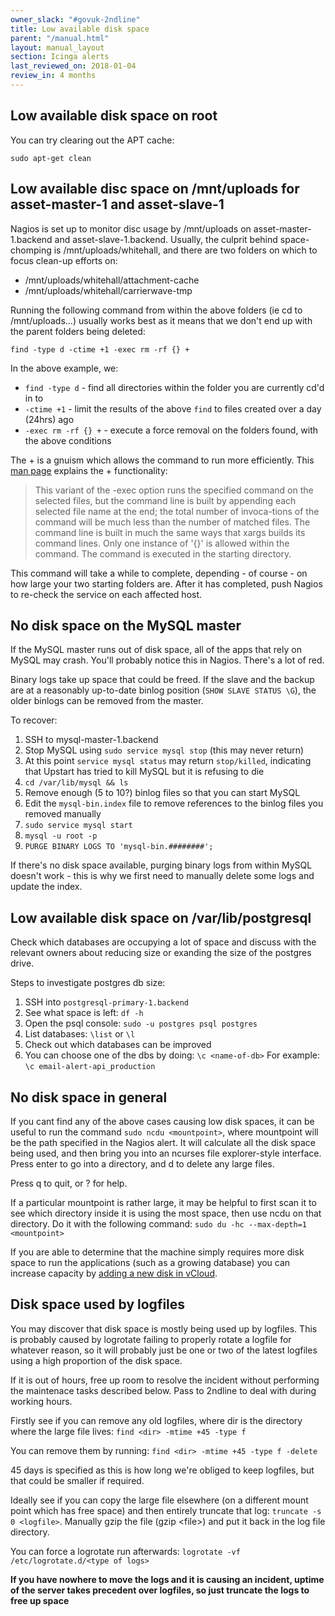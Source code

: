 ```yaml
---
owner_slack: "#govuk-2ndline"
title: Low available disk space
parent: "/manual.html"
layout: manual_layout
section: Icinga alerts
last_reviewed_on: 2018-01-04
review_in: 4 months
---
```


## Low available disk space on root

You can try clearing out the APT cache:

```
sudo apt-get clean
```

## Low available disc space on /mnt/uploads for asset-master-1 and asset-slave-1

Nagios is set up to monitor disc usage by /mnt/uploads on
asset-master-1.backend and asset-slave-1.backend. Usually, the culprit
behind space-chomping is /mnt/uploads/whitehall, and there are two
folders on which to focus clean-up efforts on:

-   /mnt/uploads/whitehall/attachment-cache
-   /mnt/uploads/whitehall/carrierwave-tmp

Running the following command from within the above folders (ie cd to
/mnt/uploads...) usually works best as it means that we don't end up
with the parent folders being deleted:

`find -type d -ctime +1 -exec rm -rf {} +`

In the above example, we:

-   `find -type d` - find all directories within the folder you are
    currently cd'd in to
-   `-ctime +1` - limit the results of the above `find` to files created
    over a day (24hrs) ago
-   `-exec rm -rf {} +` - execute a force removal on the folders found,
    with the above conditions

The + is a gnuism which allows the command to run more efficiently. This
[man page](http://unixhelp.ed.ac.uk/CGI/man-cgi?find) explains the +
functionality:

> This variant of the -exec option runs the specified command on the
> selected files, but the command line is built by appending each
> selected file name at the end; the total number of invoca-tions of the
> command will be much less than the number of matched files. The
> command line is built in much the same ways that xargs builds its
> command lines. Only one instance of '{}' is allowed within the
> command. The command is executed in the starting directory.

This command will take a while to complete, depending - of course - on
how large your two starting folders are. After it has completed, push
Nagios to re-check the service on each affected host.

## No disk space on the MySQL master

If the MySQL master runs out of disk space, all of the apps that rely on
MySQL may crash. You'll probably notice this in Nagios. There's a lot of
red.

Binary logs take up space that could be freed. If the slave and the
backup are at a reasonably up-to-date binlog position
(`SHOW SLAVE STATUS \G`), the older binlogs can be removed from the
master.

To recover:

1.  SSH to mysql-master-1.backend
2.  Stop MySQL using `sudo service mysql stop` (this may never return)
3.  At this point `service mysql status` may return `stop/killed`,
    indicating that Upstart has tried to kill MySQL but it is refusing
    to die
4.  `cd /var/lib/mysql && ls`
5.  Remove enough (5 to 10?) binlog files so that you can start MySQL
6.  Edit the `mysql-bin.index` file to remove references to the binlog
    files you removed manually
7.  `sudo service mysql start`
8.  `mysql -u root -p`
9.  `PURGE BINARY LOGS TO 'mysql-bin.########';`

If there's no disk space available, purging binary logs from within
MySQL doesn't work - this is why we first need to manually delete some
logs and update the index.

## Low available disk space on /var/lib/postgresql

Check which databases are occupying a lot of space and discuss with the relevant owners
about reducing size or exanding the size of the postgres drive. 

Steps to investigate postgres db size:

1. SSH into `postgresql-primary-1.backend`
1. See what space is left: `df -h`
1. Open the psql console: `sudo -u postgres psql postgres`
1. List databases: `\list` or `\l`
1. Check out which databases can be improved
1. You can choose one of the dbs by doing: `\c <name-of-db>`
For example: `\c email-alert-api_production` 

## No disk space in general

If you cant find any of the above cases causing low disk spaces, it can
be useful to run the command `sudo ncdu <mountpoint>`, where mountpoint
will be the path specified in the Nagios alert. It will calculate all
the disk space being used, and then bring you into an ncurses file
explorer-style interface. Press enter to go into a directory, and d to
delete any large files.

Press q to quit, or ? for help.

If a particular mountpoint is rather large, it may be helpful to first
scan it to see which directory inside it is using the most space, then
use ncdu on that directory. Do it with the following command:
`sudo du -hc --max-depth=1 <mountpoint>`

If you are able to determine that the machine simply requires more disk space
to run the applications (such as a growing database) you can increase capacity
by [adding a new disk in vCloud](../adding-disks-in-vcloud.html).

## Disk space used by logfiles

You may discover that disk space is mostly being used up by logfiles.
This is probably caused by logrotate failing to properly rotate a
logfile for whatever reason, so it will probably just be one or two of
the latest logfiles using a high proportion of the disk space.

If it is out of hours, free up room to resolve the incident without
performing the maintenace tasks described below. Pass to 2ndline to deal
with during working hours.

Firstly see if you can remove any old logfiles, where dir is the
directory where the large file lives: `find <dir> -mtime +45 -type f`

You can remove them by running: `find <dir> -mtime +45 -type f -delete`

45 days is specified as this is how long we're obliged to keep logfiles,
but that could be smaller if required.

Ideally see if you can copy the large file elsewhere (on a different
mount point which has free space) and then entirely truncate that log:
`truncate -s 0 <logfile>`. Manually gzip the file (gzip &lt;file&gt;)
and put it back in the log file directory.

You can force a logrotate run afterwards:
`logrotate -vf /etc/logrotate.d/<type of logs>`

**If you have nowhere to move the logs and it is causing an incident,
uptime of the server takes precedent over logfiles, so just truncate the
logs to free up space**
